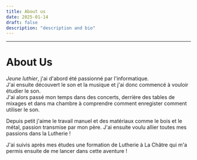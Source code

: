 ```yaml
---
title: About us
date: 2025-01-14
draft: false
description: "description and bio"
---
```


_________________

# About Us

*Jeune luthier*, j'ai d'abord été passionné par l'informatique. <br>
J'ai ensuite découvert le son et la musique et j'ai donc commencé à vouloir étudier le son.<br>
J'ai alors passé mon temps dans des concerts, derrière des tables de mixages et dans ma chambre à comprendre comment enregister comment utiliser le son.

Depuis petit j'aime le travail manuel et des matériaux comme le bois et le métal, passion transmise par mon père.
J'ai ensuite voulu allier toutes mes passions dans la Lutherie !

J'ai suivis après mes études une formation de Lutherie à La Châtre qui m'a permis ensuite de me lancer dans cette aventure !
